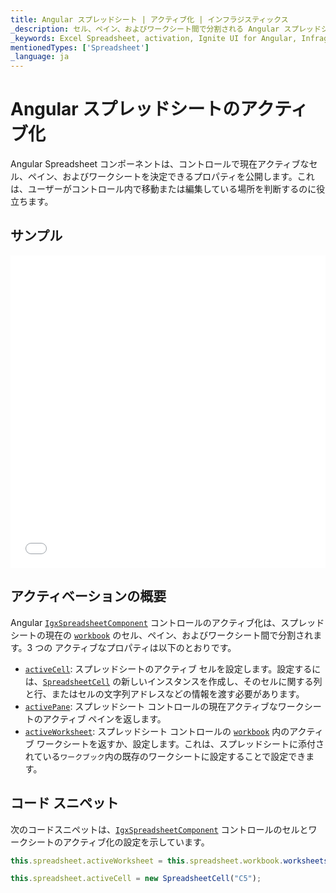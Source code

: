 ```yaml
---
title: Angular スプレッドシート | アクティブ化 | インフラジスティックス
_description: セル、ペイン、およびワークシート間で分割される Angular スプレッドシート コントロールのアクティブ化を使用する方法について説明します。Ignite UI for Angular スプレッドシートのサンプルを是非お試しください!
_keywords: Excel Spreadsheet, activation, Ignite UI for Angular, Infragistics, Excel スプレッドシート、アクティブ化, インフラジスティックス
mentionedTypes: ['Spreadsheet']
_language: ja
---
```


# Angular スプレッドシートのアクティブ化

Angular Spreadsheet コンポーネントは、コントロールで現在アクティブなセル、ペイン、およびワークシートを決定できるプロパティを公開します。これは、ユーザーがコントロール内で移動または編集している場所を判断するのに役立ちます。

## サンプル

<div class="sample-container loading" style="height: 500px">
    <iframe id="spreadsheet-overview-sample-iframe" src='{environment:dvDemosBaseUrl}/excel/spreadsheet-activation' width="100%" height="100%" seamless frameBorder="0" onload="onXPlatSampleIframeContentLoaded(this);"></iframe>
</div>


<div class="divider--half"></div>

## アクティベーションの概要

Angular [`IgxSpreadsheetComponent`]({environment:dvApiBaseUrl}/products/ignite-ui-angular/api/docs/typescript/latest/classes/igxspreadsheetcomponent.html) コントロールのアクティブ化は、スプレッドシートの現在の [`workbook`]({environment:dvApiBaseUrl}/products/ignite-ui-angular/api/docs/typescript/latest/classes/igxspreadsheetcomponent.html#workbook) のセル、ペイン、およびワークシート間で分割されます。3 つの アクティブなプロパティは以下のとおりです。

-   [`activeCell`]({environment:dvApiBaseUrl}/products/ignite-ui-angular/api/docs/typescript/latest/classes/igxspreadsheetcomponent.html#activecell): スプレッドシートのアクティブ セルを設定します。設定するには、[`SpreadsheetCell`]({environment:dvApiBaseUrl}/products/ignite-ui-angular/api/docs/typescript/latest/classes/spreadsheetcell.html) の新しいインスタンスを作成し、そのセルに関する列と行、またはセルの文字列アドレスなどの情報を渡す必要があります。
-   [`activePane`]({environment:dvApiBaseUrl}/products/ignite-ui-angular/api/docs/typescript/latest/classes/igxspreadsheetcomponent.html#activepane): スプレッドシート コントロールの現在アクティブなワークシートのアクティブ ペインを返します。
-   [`activeWorksheet`]({environment:dvApiBaseUrl}/products/ignite-ui-angular/api/docs/typescript/latest/classes/igxspreadsheetcomponent.html#activeworksheet): スプレッドシート コントロールの [`workbook`]({environment:dvApiBaseUrl}/products/ignite-ui-angular/api/docs/typescript/latest/classes/igxspreadsheetcomponent.html#workbook) 内のアクティブ ワークシートを返すか、設定します。これは、スプレッドシートに添付されている`ワークブック`内の既存のワークシートに設定することで設定できます。

## コード スニペット

次のコードスニペットは、[`IgxSpreadsheetComponent`]({environment:dvApiBaseUrl}/products/ignite-ui-angular/api/docs/typescript/latest/classes/igxspreadsheetcomponent.html) コントロールのセルとワークシートのアクティブ化の設定を示しています。

```ts
this.spreadsheet.activeWorksheet = this.spreadsheet.workbook.worksheets(1);

this.spreadsheet.activeCell = new SpreadsheetCell("C5");
```

